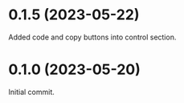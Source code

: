 # 0.1.5 (2023-05-22)

Added code and copy buttons into control section.

# 0.1.0 (2023-05-20)

Initial commit.

